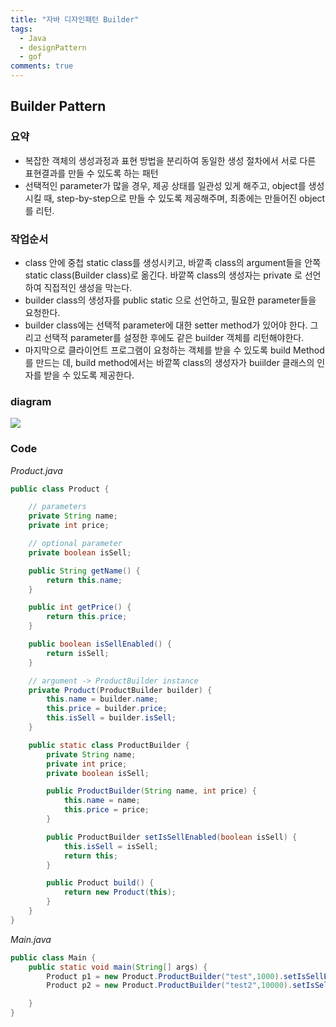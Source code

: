 ```yaml
---
title: "자바 디자인패턴 Builder"
tags:
  - Java
  - designPattern
  - gof
comments: true
---
```


## Builder Pattern

### 요약

* 복잡한 객체의 생성과정과 표현 방법을 분리하여 동일한 생성 절차에서 서로 다른 표현결과를 만들 수 있도록 하는 패턴
* 선택적인 parameter가 많을 경우, 제공 상태를 일관성 있게 해주고, object를 생성시킬 때, step-by-step으로 만들 수 있도록 제공해주며, 최종에는 만들어진 object를 리턴.

### 작업순서

* class 안에 중첩 static class를 생성시키고, 바깥족 class의 argument들을 안쪽 static class(Builder class)로 옮긴다. 바깥쪽 class의 생성자는 private 로 선언하여 직접적인 생성을 막는다.
* builder class의 생성자를 public static 으로 선언하고, 필요한 parameter들을 요청한다.
* builder class에는 선택적 parameter에 대한 setter method가 있어야 한다. 그리고 선택적 parameter를 설정한 후에도 같은 builder 객체를 리턴해야한다.
* 마지막으로 클라이언트 프로그램이 요청하는 객체를 받을 수 있도록 build Method 를 만드는 데, build method에서는 바깥쪽 class의 생성자가 buiilder 클래스의 인자를 받을 수 있도록 제공한다.

### diagram

![](http://www.modelit.xyz/wp-content/uploads/2017/05/Builder2.png)

### Code

*Product.java*

```java
public class Product {

    // parameters
    private String name;
    private int price;

    // optional parameter
    private boolean isSell;

    public String getName() {
        return this.name;
    }

    public int getPrice() {
        return this.price;
    }

    public boolean isSellEnabled() {
        return isSell;
    }

    // argument -> ProductBuilder instance
    private Product(ProductBuilder builder) {
        this.name = builder.name;
        this.price = builder.price;
        this.isSell = builder.isSell;
    }

    public static class ProductBuilder {
        private String name;
        private int price;
        private boolean isSell;

        public ProductBuilder(String name, int price) {
            this.name = name;
            this.price = price;
        }

        public ProductBuilder setIsSellEnabled(boolean isSell) {
            this.isSell = isSell;
            return this;
        }

        public Product build() {
            return new Product(this);
        }
    }
}
```

*Main.java*

```java
public class Main {
    public static void main(String[] args) {
        Product p1 = new Product.ProductBuilder("test",1000).setIsSellEnabled(true).build();
        Product p2 = new Product.ProductBuilder("test2",10000).setIsSellEnabled(false).build();

    }
}
```
